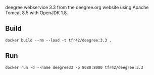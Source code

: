 deegree webservice 3.3 from the deegree.org website using Apache Tomcat 8.5 with OpenJDK 1.8.

## Build
    docker build --rm --load -t tfr42/deegree:3.3 .

## Run
    docker run -d --name deegree33 -p 8080:8080 tfr42/deegree:3.3